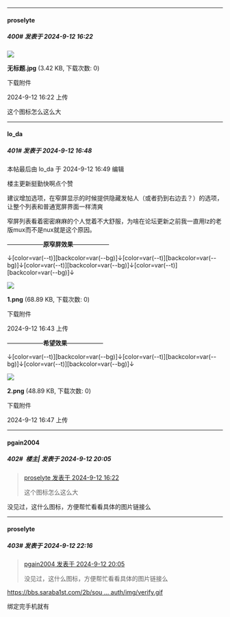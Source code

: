 ﻿
*****

####  proselyte  
##### 400#       发表于 2024-9-12 16:22

<img src="https://img.saraba1st.com/forum/202409/12/162228q7v7lmxmyv2v7dxn.jpg" referrerpolicy="no-referrer">

<strong>无标题.jpg</strong> (3.42 KB, 下载次数: 0)

下载附件

2024-9-12 16:22 上传

这个图标怎么这么大


*****

####  lo_da  
##### 401#       发表于 2024-9-12 16:48

 本帖最后由 lo_da 于 2024-9-12 16:49 编辑 

楼主更新挺勤快啊点个赞

建议增加选项，在窄屏显示的时候提供隐藏发帖人（或者扔到右边去？）的选项，让整个列表和普通宽屏界面一样清爽

窄屏列表看着密密麻麻的个人觉着不大舒服，为啥在论坛更新之前我一直用lz的老版mux而不是nux就是这个原因。

——————<strong>原窄屏效果</strong>——————

↓[color=var(--t)][backcolor=var(--bg)]↓[color=var(--t)][backcolor=var(--bg)]↓[color=var(--t)][backcolor=var(--bg)]↓[color=var(--t)][backcolor=var(--bg)]↓

<img src="https://img.saraba1st.com/forum/202409/12/164315qtzjib9i1t3p9zjt.png" referrerpolicy="no-referrer">

<strong>1.png</strong> (68.89 KB, 下载次数: 0)

下载附件

2024-9-12 16:43 上传

——————<strong>希望效果</strong>——————

↓[color=var(--t)][backcolor=var(--bg)]↓[color=var(--t)][backcolor=var(--bg)]↓[color=var(--t)][backcolor=var(--bg)]↓

<img src="https://img.saraba1st.com/forum/202409/12/164752h5ejjljd7i7lrlw4.png" referrerpolicy="no-referrer">

<strong>2.png</strong> (48.89 KB, 下载次数: 0)

下载附件

2024-9-12 16:47 上传


*****

####  pgain2004  
##### 402#         楼主| 发表于 2024-9-12 20:05

<blockquote><a href="httphttps://bbs.saraba1st.com/2b/forum.php?mod=redirect&amp;goto=findpost&amp;pid=66184921&amp;ptid=1826103" target="_blank">proselyte 发表于 2024-9-12 16:22</a>

这个图标怎么这么大</blockquote>
没见过，这什么图标，方便帮忙看看具体的图片链接么


*****

####  proselyte  
##### 403#       发表于 2024-9-12 22:16

<blockquote><a href="httphttps://bbs.saraba1st.com/2b/forum.php?mod=redirect&amp;goto=findpost&amp;pid=66186877&amp;ptid=1826103" target="_blank">pgain2004 发表于 2024-9-12 20:05</a>

没见过，这什么图标，方便帮忙看看具体的图片链接么</blockquote>
[https://bbs.saraba1st.com/2b/sou ... auth/img/verify.gif](https://bbs.saraba1st.com/2b/source/plugin/apoyl_auth/img/verify.gif)

绑定完手机就有

